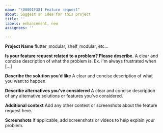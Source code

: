 ```yaml
---
name: "\U0001F381 Feature request"
about: Suggest an idea for this project
title: ''
labels: enhancement, new
assignees: ''

---
```


**Project Name**
flutter_modular, shelf_modular, etc...

**Is your feature request related to a problem? Please describe.**
A clear and concise description of what the problem is. Ex. I'm always frustrated when [...]

**Describe the solution you'd like**
A clear and concise description of what you want to happen.

**Describe alternatives you've considered**
A clear and concise description of any alternative solutions or features you've considered.

**Additional context**
Add any other context or screenshots about the feature request here.

**Screenshots**
If applicable, add screenshots or videos to help explain your problem.
